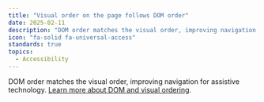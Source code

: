 ```yaml
---
title: "Visual order on the page follows DOM order"
date: 2025-02-11
description: "DOM order matches the visual order, improving navigation for assistive technology. "
icon: "fa-solid fa-universal-access"
standards: true
topics:
  - Accessibility
---
```


DOM order matches the visual order, improving navigation for assistive technology. [Learn more about DOM and visual ordering](https://developer.chrome.com/docs/lighthouse/accessibility/visual-order-follows-dom/).